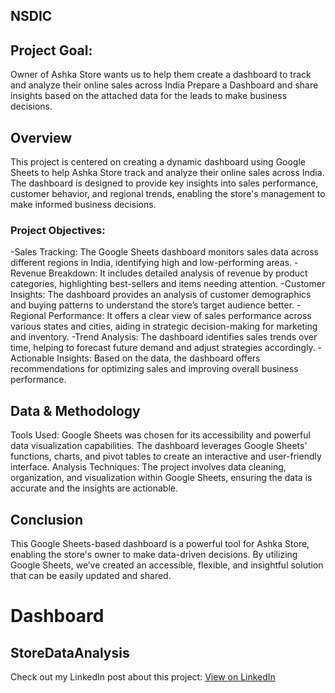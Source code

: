 ## **NSDIC**
## **Project Goal:**
Owner of Ashka Store wants us to help them create a dashboard to track and analyze their online sales across India
Prepare a Dashboard and share insights based on the attached data for the leads to make business decisions.
## **Overview**
This project is centered on creating a dynamic dashboard using Google Sheets to help Ashka Store track and analyze their online sales across India. The dashboard is designed to provide key insights into sales performance, customer behavior, and regional trends, enabling the store's management to make informed business decisions.
### Project Objectives:
-Sales Tracking: The Google Sheets dashboard monitors sales data across different regions in India, identifying high and low-performing areas.
-Revenue Breakdown: It includes detailed analysis of revenue by product categories, highlighting best-sellers and items needing attention.
-Customer Insights: The dashboard provides an analysis of customer demographics and buying patterns to understand the store’s target audience better.
-Regional Performance: It offers a clear view of sales performance across various states and cities, aiding in strategic decision-making for marketing and inventory.
-Trend Analysis: The dashboard identifies sales trends over time, helping to forecast future demand and adjust strategies accordingly.
-Actionable Insights: Based on the data, the dashboard offers recommendations for optimizing sales and improving overall business performance.
## **Data & Methodology**
Tools Used: Google Sheets was chosen for its accessibility and powerful data visualization capabilities. The dashboard leverages Google Sheets' functions, charts, and pivot tables to create an interactive and user-friendly interface.
Analysis Techniques: The project involves data cleaning, organization, and visualization within Google Sheets, ensuring the data is accurate and the insights are actionable.
## **Conclusion**
This Google Sheets-based dashboard is a powerful tool for Ashka Store, enabling the store's owner to make data-driven decisions. By utilizing Google Sheets, we’ve created an accessible, flexible, and insightful solution that can be easily updated and shared.
# Dashboard
## StoreDataAnalysis

Check out my LinkedIn post about this project: [View on LinkedIn](https://www.linkedin.com/in/dharani1014/recent-activity/all/)
